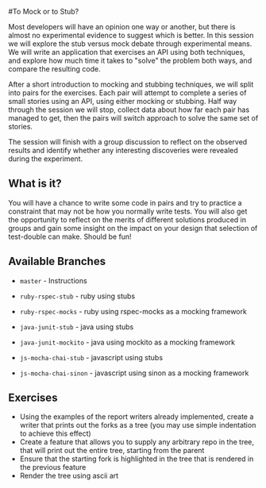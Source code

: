 #To Mock or to Stub?

Most developers will have an opinion one way or another, but there is almost no experimental evidence to suggest which is better. In this session we will explore the stub versus mock debate through experimental means. We will write an application that exercises an API using both techniques, and explore how much time it takes to "solve" the problem both ways, and compare the resulting code.

After a short introduction to mocking and stubbing techniques, we will split into pairs for the exercises. Each pair will attempt to complete a series of small stories using an API, using either mocking or stubbing. Half way through the session we will stop, collect data about how far each pair has managed to get, then the pairs will switch approach to solve the same set of stories.

The session will finish with a group discussion to reflect on the observed results and identify whether any interesting discoveries were revealed during the experiment.

## What is it?

You will have a chance to write some code in pairs and try to practice a constraint that may not be how you normally write tests. You will also get the opportunity to reflect on the merits of different solutions produced in groups and gain some insight on the impact on your design that selection of test-double can make. Should be fun!

## Available Branches

 * `master` - Instructions


 * `ruby-rspec-stub` - ruby using stubs
 * `ruby-rspec-mocks` - ruby using rspec-mocks as a mocking framework


 * `java-junit-stub` - java using stubs
 * `java-junit-mockito` - java using mockito as a mocking framework


 * `js-mocha-chai-stub` - javascript using stubs
 * `js-mocha-chai-sinon` - javascript using sinon as a mocking framework

## Exercises

 * Using the examples of the report writers already implemented, create a writer that prints out the forks as a tree (you may use simple indentation to achieve this effect)
 * Create a feature that allows you to supply any arbitrary repo in the tree, that will print out the entire tree, starting from the parent
 * Ensure that the starting fork is highlighted in the tree that is rendered in the previous feature
 * Render the tree using ascii art

